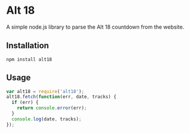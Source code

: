 Alt 18
======

A simple node.js library to parse the Alt 18 countdown from the website.

Installation
------------

    npm install alt18

Usage
-----

```javascript
var alt18 = require('alt18');
alt18.fetch(function(err, date, tracks) {
  if (err) {
    return console.error(err);
  }
  console.log(date, tracks);
});
```